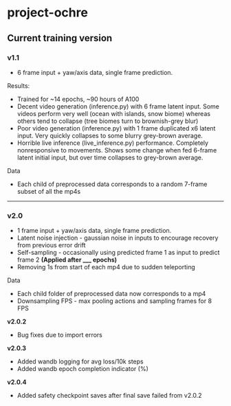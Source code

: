 # project-ochre

## Current training version

### v1.1

- 6 frame input + yaw/axis data, single frame prediction.

Results: 
- Trained for ~14 epochs, ~90 hours of A100
- Decent video generation (inference.py) with 6 frame latent input. Some videos perform very well (ocean with islands, snow biome) whereas others tend to collapse (tree biomes turn to brownish-grey blur)
- Poor video generation (inference.py) with 1 frame duplicated x6 latent input. Very quickly collapses to some blurry grey-brown average.
- Horrible live inference (live_inference.py) performance. Completely nonresponsive to movements. Shows some change when fed 6-frame latent initial input, but over time collapses to grey-brown average.

Data
- Each child of preprocessed data corresponds to a random 7-frame subset of all the mp4s

---
### v2.0
- 1 frame input + yaw/axis data, single frame prediction.
- Latent noise injection - gaussian noise in inputs to encourage recovery from previous error drift
- Self-sampling - occasionally using predicted frame 1 as input to predict frame 2 **(Applied after ___ epochs)**
- Removing 1s from start of each mp4 due to sudden teleporting

Data 
- Each child folder of preprocessed data now corresponds to a mp4
- Downsampling FPS - max pooling actions and sampling frames for 8 FPS

**v2.0.2**
- Bug fixes due to import errors

**v2.0.3**
- Added wandb logging for avg loss/10k steps
- Added wandb epoch completion indicator (%)

**v2.0.4**
- Added safety checkpoint saves after final save failed from v2.0.2

